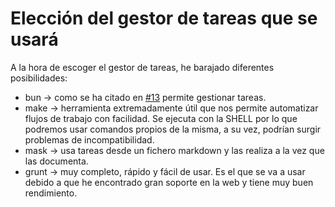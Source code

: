 # Elección del gestor de tareas que se usará
A la hora de escoger el gestor de tareas, he barajado diferentes posibilidades:  
* bun -> como se ha citado en [#13](https://github.com/pedromarting3/OnTime/issues/13) permite gestionar tareas.
* make -> herramienta extremadamente útil que nos permite automatizar flujos de trabajo con facilidad. Se ejecuta con la SHELL por lo que podremos usar comandos propios de la misma, a su vez, podrían surgir problemas de incompatibilidad.
* mask -> usa tareas desde un fichero markdown y las realiza a la vez que las documenta.
* grunt -> muy completo, rápido y fácil de usar. Es el que se va a usar debido a que he encontrado gran soporte en la web y tiene muy buen rendimiento.

